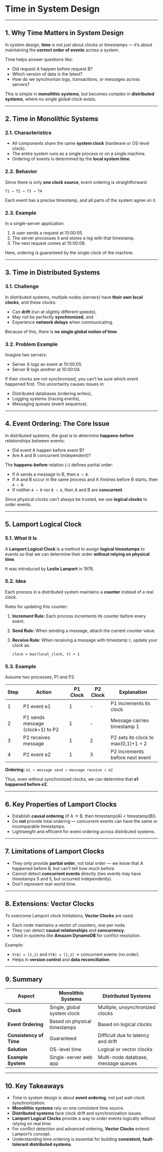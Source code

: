 # Time in System Design

---

## 1. Why Time Matters in System Design

In system design, **time** is not just about clocks or timestamps — it’s about maintaining the **correct order of events** across a system.

Time helps answer questions like:

* Did request A happen before request B?
* Which version of data is the latest?
* How do we synchronize logs, transactions, or messages across servers?

This is simple in **monolithic systems**, but becomes complex in **distributed systems**, where no single global clock exists.

---

## 2. Time in Monolithic Systems

### 2.1. Characteristics

* All components share the same **system clock** (hardware or OS-level clock).
* The entire system runs as a single process or on a single machine.
* Ordering of events is determined by the **local system time**.

### 2.2. Behavior

Since there is only **one clock source**, event ordering is straightforward:

```
T1 → T2 → T3 → T4
```

Each event has a precise timestamp, and all parts of the system agree on it.

### 2.3. Example

In a single-server application:

1. A user sends a request at 10:00:05.
2. The server processes it and stores a log with that timestamp.
3. The next request comes at 10:00:08.

Here, ordering is guaranteed by the single clock of the machine.

---

## 3. Time in Distributed Systems

### 3.1. Challenge

In distributed systems, multiple nodes (servers) have **their own local clocks**, and these clocks:

* Can **drift** (run at slightly different speeds),
* May not be perfectly **synchronized**, and
* Experience **network delays** when communicating.

Because of this, there is **no single global notion of time**.

### 3.2. Problem Example

Imagine two servers:

* Server A logs an event at 10:00:05.
* Server B logs another at 10:00:04.

If their clocks are not synchronized, you can’t be sure which event happened first.
This uncertainty causes issues in:

* Distributed databases (ordering writes),
* Logging systems (tracing events),
* Messaging queues (event sequence).

---

## 4. Event Ordering: The Core Issue

In distributed systems, the goal is to determine **happens-before** relationships between events:

* Did event A happen before event B?
* Are A and B concurrent (independent)?

The **happens-before** relation (`→`) defines partial order:

* If A sends a message to B, then `A → B`.
* If A and B occur in the same process and A finishes before B starts, then `A → B`.
* If neither `A → B` nor `B → A`, then A and B are **concurrent**.

Since physical clocks can’t always be trusted, we use **logical clocks** to order events.

---

## 5. Lamport Logical Clock

### 5.1. What It Is

A **Lamport Logical Clock** is a method to assign **logical timestamps** to events so that we can determine their order **without relying on physical time**.

It was introduced by **Leslie Lamport** in 1978.

### 5.2. Idea

Each process in a distributed system maintains a **counter** instead of a real clock.

Rules for updating this counter:

1. **Increment Rule:**
   Each process increments its counter before every event.
2. **Send Rule:**
   When sending a message, attach the current counter value.
3. **Receive Rule:**
   When receiving a message with timestamp `t`, update your clock as:

   ```
   clock = max(local_clock, t) + 1
   ```

### 5.3. Example

Assume two processes, P1 and P2:

| Step | Action                           | P1 Clock | P2 Clock | Explanation                         |
| ---- | -------------------------------- | -------- | -------- | ----------------------------------- |
| 1    | P1 event e1                      | 1        | -        | P1 increments its clock             |
| 2    | P1 sends message (clock=1) to P2 | 1        | -        | Message carries timestamp 1         |
| 3    | P2 receives message              | 1        | 2        | P2 sets its clock to max(0,1)+1 = 2 |
| 4    | P2 event e2                      | 1        | 3        | P2 increments before next event     |

**Ordering:**
`e1 → message send → message receive → e2`

Thus, even without synchronized clocks, we can determine that **e1 happened before e2**.

---

## 6. Key Properties of Lamport Clocks

* Establish **causal ordering** (if A → B, then timestamp(A) < timestamp(B)).
* Do **not** provide total ordering — concurrent events can have the same or incomparable timestamps.
* Lightweight and efficient for event ordering across distributed systems.

---

## 7. Limitations of Lamport Clocks

* They only provide **partial order**, not total order — we know that A happened before B, but can’t tell *how much* before.
* Cannot detect **concurrent events** directly (two events may have timestamps 5 and 5, but occurred independently).
* Don’t represent real-world time.

---

## 8. Extensions: Vector Clocks

To overcome Lamport clock limitations, **Vector Clocks** are used.

* Each node maintains a vector of counters, one per node.
* They can detect **causal relationships** and **concurrency**.
* Used in systems like **Amazon DynamoDB** for conflict resolution.

Example:

* `V(A) = [2,1]` and `V(B) = [1,2]` → concurrent events (no order).
* Helps in **version control** and **data reconciliation**.

---

## 9. Summary

| Aspect                  | Monolithic Systems           | Distributed Systems                 |
| ----------------------- | ---------------------------- | ----------------------------------- |
| **Clock**               | Single, global system clock  | Multiple, unsynchronized clocks     |
| **Event Ordering**      | Based on physical timestamps | Based on logical clocks             |
| **Consistency of Time** | Guaranteed                   | Difficult due to latency and drift  |
| **Solution**            | OS-level time                | Logical or vector clocks            |
| **Example System**      | Single-server web app        | Multi-node database, message queues |

---

## 10. Key Takeaways

* Time in system design is about **event ordering**, not just wall-clock synchronization.
* **Monolithic systems** rely on one consistent time source.
* **Distributed systems** face clock drift and synchronization issues.
* **Lamport Logical Clocks** provide a way to order events logically without relying on real time.
* For conflict detection and advanced ordering, **Vector Clocks** extend Lamport’s concept.
* Understanding time ordering is essential for building **consistent, fault-tolerant distributed systems**.
